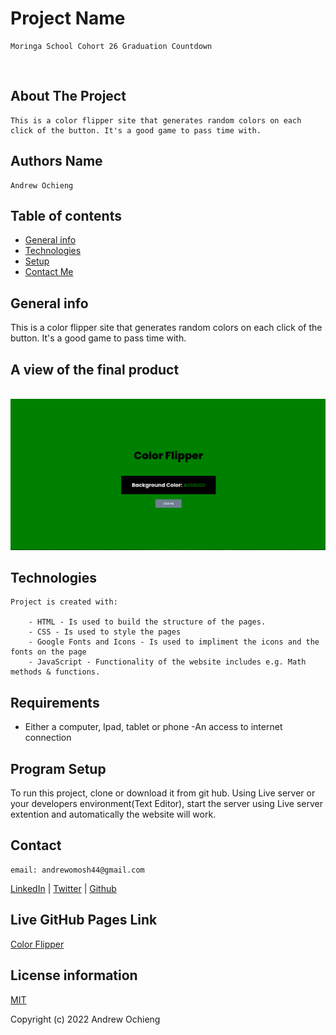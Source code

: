 # Project Name 
    Moringa School Cohort 26 Graduation Countdown

<br>

## About The Project

    This is a color flipper site that generates random colors on each click of the button. It's a good game to pass time with.



## Authors Name

    Andrew Ochieng


## Table of contents

- [General info](#general-info)
- [Technologies](#technologies)
- [Setup](#setup)
- [Contact Me](#contact)

## General info

This is a color flipper site that generates random colors on each click of the button. It's a good game to pass time with.




## A view of the final product
<br>


<img src="./color-flipper.png" width="800px"/>

<br>

## Technologies

    Project is created with:

        - HTML - Is used to build the structure of the pages.
        - CSS - Is used to style the pages
        - Google Fonts and Icons - Is used to impliment the icons and the fonts on the page
        - JavaScript - Functionality of the website includes e.g. Math methods & functions.

## Requirements

- Either a computer, Ipad, tablet or phone -An access to internet connection

## Program Setup

To run this project, clone or download it from git hub. Using Live server or your developers environment(Text Editor), start the server using Live server extention and automatically the website will work.


## Contact

    email: andrewomosh44@gmail.com

[LinkedIn](https://www.linkedin.com/in/andrew-ochieng-00b076180/) | 
[Twitter](https://twitter.com/drew_omosh) | 
[Github](https://github.com/Andrew-Ochieng)


## Live GitHub Pages Link

[Color Flipper](https://andrew-ochieng.github.io/color-flipper/)



## License information

[MIT](LICENCE)

Copyright (c) 2022 Andrew Ochieng
